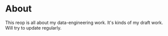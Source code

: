 # About
This reop is all about my data-engineering work. It's kinds of my draft work. Will try to update regularly. 